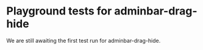 # Playground tests for adminbar-drag-hide
We are still awaiting the first test run for adminbar-drag-hide.
